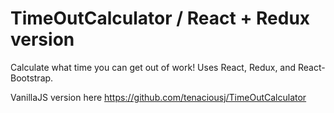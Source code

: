 # TimeOutCalculator / React + Redux version

Calculate what time you can get out of work! Uses React, Redux, and React-Bootstrap.

VanillaJS version here https://github.com/tenaciousj/TimeOutCalculator

